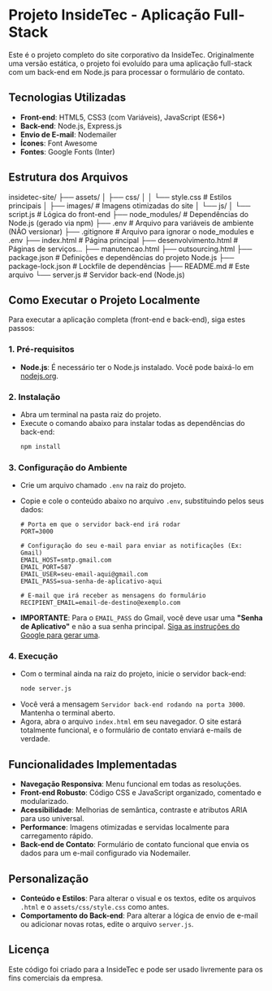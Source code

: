 # Projeto InsideTec - Aplicação Full-Stack

Este é o projeto completo do site corporativo da InsideTec. Originalmente uma versão estática, o projeto foi evoluído para uma aplicação full-stack com um back-end em Node.js para processar o formulário de contato.

## Tecnologias Utilizadas

-   **Front-end**: HTML5, CSS3 (com Variáveis), JavaScript (ES6+)
-   **Back-end**: Node.js, Express.js
-   **Envio de E-mail**: Nodemailer
-   **Ícones**: Font Awesome
-   **Fontes**: Google Fonts (Inter)

## Estrutura dos Arquivos

insidetec-site/
├── assets/
│   ├── css/
│   │   └── style.css         # Estilos principais
│   ├── images/             # Imagens otimizadas do site
│   └── js/
│       └── script.js         # Lógica do front-end
├── node_modules/             # Dependências do Node.js (gerado via npm)
├── .env                      # Arquivo para variáveis de ambiente (NÃO versionar)
├── .gitignore                # Arquivo para ignorar o node_modules e .env
├── index.html                # Página principal
├── desenvolvimento.html      # Páginas de serviços...
├── manutencao.html
├── outsourcing.html
├── package.json              # Definições e dependências do projeto Node.js
├── package-lock.json         # Lockfile de dependências
├── README.md                 # Este arquivo
└── server.js                 # Servidor back-end (Node.js)

## Como Executar o Projeto Localmente

Para executar a aplicação completa (front-end e back-end), siga estes passos:

### 1. Pré-requisitos
-   **Node.js**: É necessário ter o Node.js instalado. Você pode baixá-lo em [nodejs.org](https://nodejs.org/).

### 2. Instalação
-   Abra um terminal na pasta raiz do projeto.
-   Execute o comando abaixo para instalar todas as dependências do back-end:
    ```bash
    npm install
    ```

### 3. Configuração do Ambiente
-   Crie um arquivo chamado `.env` na raiz do projeto.
-   Copie e cole o conteúdo abaixo no arquivo `.env`, substituindo pelos seus dados:

    ```env
    # Porta em que o servidor back-end irá rodar
    PORT=3000

    # Configuração do seu e-mail para enviar as notificações (Ex: Gmail)
    EMAIL_HOST=smtp.gmail.com
    EMAIL_PORT=587
    EMAIL_USER=seu-email-aqui@gmail.com
    EMAIL_PASS=sua-senha-de-aplicativo-aqui

    # E-mail que irá receber as mensagens do formulário
    RECIPIENT_EMAIL=email-de-destino@exemplo.com
    ```
-   **IMPORTANTE**: Para o `EMAIL_PASS` do Gmail, você deve usar uma **"Senha de Aplicativo"** e não a sua senha principal. [Siga as instruções do Google para gerar uma](https://support.google.com/accounts/answer/185833).

### 4. Execução
-   Com o terminal ainda na raiz do projeto, inicie o servidor back-end:
    ```bash
    node server.js
    ```
-   Você verá a mensagem `Servidor back-end rodando na porta 3000`. Mantenha o terminal aberto.
-   Agora, abra o arquivo `index.html` em seu navegador. O site estará totalmente funcional, e o formulário de contato enviará e-mails de verdade.

## Funcionalidades Implementadas

-   **Navegação Responsiva**: Menu funcional em todas as resoluções.
-   **Front-end Robusto**: Código CSS e JavaScript organizado, comentado e modularizado.
-   **Acessibilidade**: Melhorias de semântica, contraste e atributos ARIA para uso universal.
-   **Performance**: Imagens otimizadas e servidas localmente para carregamento rápido.
-   **Back-end de Contato**: Formulário de contato funcional que envia os dados para um e-mail configurado via Nodemailer.

## Personalização

-   **Conteúdo e Estilos**: Para alterar o visual e os textos, edite os arquivos `.html` e o `assets/css/style.css` como antes.
-   **Comportamento do Back-end**: Para alterar a lógica de envio de e-mail ou adicionar novas rotas, edite o arquivo `server.js`.

## Licença

Este código foi criado para a InsideTec e pode ser usado livremente para os fins comerciais da empresa.